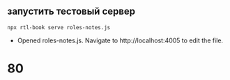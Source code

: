 ## запустить тестовый сервер 
`npx rtl-book serve roles-notes.js`
- Opened roles-notes.js. Navigate to http://localhost:4005 to edit the file.

# 80